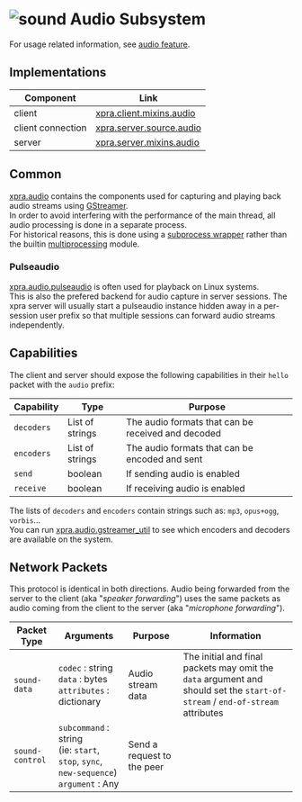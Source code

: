 # ![sound](../images/icons/sound.png) Audio Subsystem

For usage related information, see [audio feature](../Features/Audio.md).


## Implementations

| Component         | Link                                                                                                 |
|-------------------|------------------------------------------------------------------------------------------------------|
| client            | [xpra.client.mixins.audio](https://github.com/Xpra-org/xpra/blob/master/xpra/client/mixins/audio.py) |
| client connection | [xpra.server.source.audio](https://github.com/Xpra-org/xpra/blob/master/xpra/server/source/audio.py) |
| server            | [xpra.server.mixins.audio](https://github.com/Xpra-org/xpra/blob/master/xpra/server/mixins/audio.py) |

## Common

[xpra.audio](https://github.com/Xpra-org/xpra/tree/master/xpra/audio/) contains the components used for capturing and playing back audio streams
using [GStreamer](https://gstreamer.freedesktop.org/). \
In order to avoid interfering with the performance of the main thread,
all audio processing is done in a separate process. \
For historical reasons, this is done using a [subprocess wrapper](https://github.com/Xpra-org/xpra/tree/master/xpra/audio/wrapper.py)
rather than the builtin [multiprocessing](https://docs.python.org/3/library/multiprocessing.html) module.

### Pulseaudio

[xpra.audio.pulseaudio](https://github.com/Xpra-org/xpra/tree/master/xpra/audio/pulseaudio) is often used for playback on Linux systems. \
This is also the prefered backend for audio capture in server sessions.
The xpra server will usually start a pulseaudio instance hidden away
in a per-session user prefix so that multiple sessions can forward audio streams
independently.

## Capabilities

The client and server should expose the following capabilities in their `hello` packet
with the `audio` prefix:

| Capability | Type            | Purpose                                            |
|------------|-----------------|----------------------------------------------------|
| `decoders` | List of strings | The audio formats that can be received and decoded |
| `encoders` | List of strings | The audio formats that can be encoded and sent     |
| `send`     | boolean         | If sending audio is enabled                        |
| `receive`  | boolean         | If receiving audio is enabled                      |

The lists of `decoders` and `encoders` contain strings such as: `mp3`, `opus+ogg`, `vorbis`... \
You can run [xpra.audio.gstreamer_util](https://github.com/Xpra-org/xpra/blob/master/xpra/audio/gstreamer_util.py) to see which
encoders and decoders are available on the system.


## Network Packets

This protocol is identical in both directions.
Audio being forwarded from the server to the client (aka "_speaker forwarding_")
uses the same packets as audio coming from the client to the server (aka "_microphone forwarding_").

| Packet Type          | Arguments                                                                                    | Purpose                    | Information                                                                                                                      |
|----------------------|----------------------------------------------------------------------------------------------|----------------------------|----------------------------------------------------------------------------------------------------------------------------------|
| `sound-data`         | `codec` : string <br/>`data` : bytes<br/>`attributes` : dictionary                           | Audio stream data          | The initial and final packets may omit the `data` argument and should set the `start-of-stream` / `end-of-stream` attributes     |
| `sound-control`      | `subcommand` : string<br/>(ie: `start`, `stop`, `sync`, `new-sequence`)<br/>`argument` : Any | Send a request to the peer |

